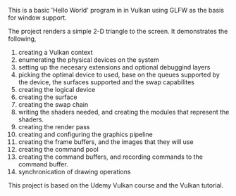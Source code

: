This is a basic 'Hello World' program in in Vulkan using GLFW as the basis for window support.

The project renders a simple 2-D triangle to the screen.  It demonstrates the following,
1. creating a Vulkan context
2. enumerating the physical devices on the system
3. setting up the necesary extensions and optional debuggind layers
4. picking the optimal device to used, base on the queues supported by the device, the surfaces supported and the swap capabilites
5. creating the logical device
6. creating the surface
7. creating the swap chain
8. writing the shaders needed, and creating the modules that represent the shaders.
9. creating the render pass
10. creating and configuring the graphics pipeline
11. creating the frame buffers, and the images that they will use
12. creating the command pool
13. creating the command buffers, and recording commands to the command buffer.
14. synchronication of drawing operations

This project is based on the Udemy Vulkan course and the Vulkan tutorial.
